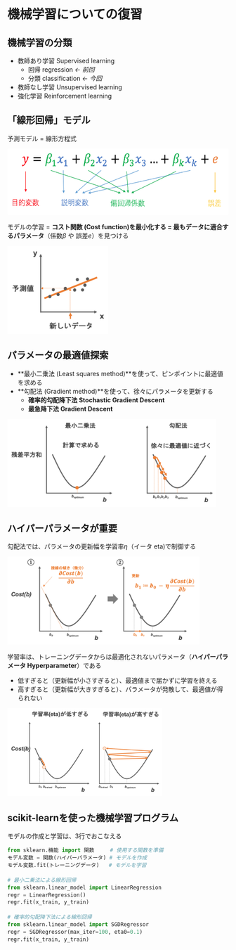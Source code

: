 # 機械学習についての復習

## 機械学習の分類
  - 教師あり学習 Supervised learning
    - 回帰 regression *← 前回*
    - 分類 classification *← 今回*
  - 教師なし学習 Unsupervised learning
  - 強化学習 Reinforcement learning

## 「線形回帰」モデル

予測モデル = 線形方程式

<img src="https://github.com/CropEvol/lecture/blob/2018/textbook_2018/09_statistics/data/regression_base.png?raw=true" alt="regression" height="150px">


モデルの学習
= **コスト関数 (Cost function)**を最小化する
= 最もデータに適合する**パラメータ**（係数$\beta$ や 誤差$e$）を見つける

<img src="https://github.com/CropEvol/lecture/blob/master/textbook_2019/images/regression2.png?raw=true" alt="regression" height="200px">


## パラメータの最適値探索

- **最小二乗法 (Least squares method)**を使って、ピンポイントに最適値を求める
- **勾配法 (Gradient method)**を使って、徐々にパラメータを更新する
  - **確率的勾配降下法 Stochastic Gradient Descent**
  - **最急降下法 Gradient Descent**

<img src="https://github.com/CropEvol/lecture/blob/master/textbook_2019/images/gradient_method.png?raw=true" alt="gradient_method" height="200px">


## ハイパーパラメータが重要

勾配法では、パラメータの更新幅を学習率$\eta$（イータ eta)で制御する

<img src="https://github.com/CropEvol/lecture/blob/master/textbook_2019/images/gradient_method_algorithm.png?raw=true" alt="gradient_method_algorithm" height="200px">

学習率は、トレーニングデータからは最適化されないパラメータ（**ハイパーパラメータ Hyperparameter**）である
- 低すぎると（更新幅が小さすぎると）、最適値まで届かずに学習を終える
- 高すぎると（更新幅が大きすぎると）、パラメータが発散して、最適値が得られない

<img src="https://github.com/CropEvol/lecture/blob/master/textbook_2019/images/gradient_descent_eta.png?raw=true" alt="gradient_descent_eta" height="200px">


## scikit-learnを使った機械学習プログラム

モデルの作成と学習は、3行でおこなえる
```python
from sklearn.機能 import 関数     # 使用する関数を準備
モデル変数 = 関数(ハイパーパラメータ) # モデルを作成
モデル変数.fit(トレーニングデータ)   # モデルを学習

# 最小二乗法による線形回帰
from sklearn.linear_model import LinearRegression
regr = LinearRegression()
regr.fit(x_train, y_train)

# 確率的勾配降下法による線形回帰
from sklearn.linear_model import SGDRegressor
regr = SGDRegressor(max_iter=100, eta0=0.1)
regr.fit(x_train, y_train)
```
